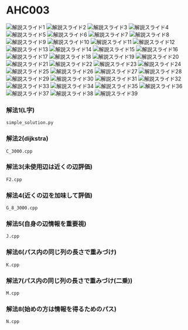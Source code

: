 # AHC003

![解説スライド1](pdf/how_solve.jpeg)
![解説スライド2](pdf/how_solve_2.jpeg)
![解説スライド3](pdf/how_solve_3.jpeg)
![解説スライド4](pdf/how_solve_4.jpeg)
![解説スライド5](pdf/how_solve_5.jpeg)
![解説スライド6](pdf/how_solve_6.jpeg)
![解説スライド7](pdf/how_solve_7.jpeg)
![解説スライド8](pdf/how_solve_8.jpeg)
![解説スライド9](pdf/how_solve_9.jpeg)
![解説スライド10](pdf/how_solve_10.jpeg)
![解説スライド11](pdf/how_solve_11.jpeg)
![解説スライド12](pdf/how_solve_12.jpeg)
![解説スライド13](pdf/how_solve_13.jpeg)
![解説スライド14](pdf/how_solve_14.jpeg)
![解説スライド15](pdf/how_solve_15.jpeg)
![解説スライド16](pdf/how_solve_16.jpeg)
![解説スライド17](pdf/how_solve_17.jpeg)
![解説スライド18](pdf/how_solve_18.jpeg)
![解説スライド19](pdf/how_solve_19.jpeg)
![解説スライド20](pdf/how_solve_20.jpeg)
![解説スライド21](pdf/how_solve_21.jpeg)
![解説スライド22](pdf/how_solve_22.jpeg)
![解説スライド23](pdf/how_solve_23.jpeg)
![解説スライド24](pdf/how_solve_24.jpeg)
![解説スライド25](pdf/how_solve_25.jpeg)
![解説スライド26](pdf/how_solve_26.jpeg)
![解説スライド27](pdf/how_solve_27.jpeg)
![解説スライド28](pdf/how_solve_28.jpeg)
![解説スライド29](pdf/how_solve_29.jpeg)
![解説スライド30](pdf/how_solve_30.jpeg)
![解説スライド31](pdf/how_solve_31.jpeg)
![解説スライド32](pdf/how_solve_32.jpeg)
![解説スライド33](pdf/how_solve_33.jpeg)
![解説スライド34](pdf/how_solve_34.jpeg)
![解説スライド35](pdf/how_solve_35.jpeg)
![解説スライド36](pdf/how_solve_36.jpeg)
![解説スライド37](pdf/how_solve_37.jpeg)
![解説スライド38](pdf/how_solve_38.jpeg)
![解説スライド39](pdf/how_solve_39.jpeg)

### 解法1(L字)
    simple_solution.py
### 解法2(dijkstra)
    C_3000.cpp
### 解法3(未使用辺は近くの辺評価)
    F2.cpp
### 解法4(近くの辺を加味して評価)
    G_8_3000.cpp
### 解法5(自身の辺情報を重要視)
    J.cpp
### 解法6(パス内の同じ列の長さで重みづけ)
    K.cpp
### 解法7(パス内の同じ列の長さで重みづけ(二乗))
    M.cpp
### 解法8(始めの方は情報を得るためのパス)
    N.cpp